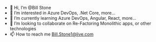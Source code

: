 - 👋 Hi, I’m @Bill Stone
- 👀 I’m interested in Azure DevOps, .Net Core, more...
- 🌱 I’m currently learning Azure DevOps, Angular, React, more...
- 💞️ I’m looking to collaborate on Re-Factoring Monolithic apps, or other technologies
- 📫 How to reach me Bill.Stone1@live.com

<!---
BillStone1/BillStone1 is a ✨ special ✨ repository because its `README.md` (this file) appears on your GitHub profile.
You can click the Preview link to take a look at your changes.
--->
